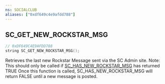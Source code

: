 ```yaml
---
ns: SOCIALCLUB
aliases: ["0xdf649c4e9afdd788"]
---
```

## SC_GET_NEW_ROCKSTAR_MSG

```c
// 0xDF649C4E9AFDD788
string SC_GET_NEW_ROCKSTAR_MSG();
```

Retrieves the last new Rockstar Message sent via the SC Admin site. Note: This should only be called if [SC_HAS_NEW_ROCKSTAR_MSG](#_0xBC1CC91205EC8D6E) has returned TRUE Once this function is called, SC_HAS_NEW_ROCKSTAR_MSG will return FALSE until a new message is posted.

